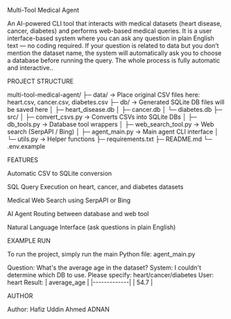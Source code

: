 Multi-Tool Medical Agent

An AI-powered CLI tool that interacts with medical datasets (heart disease, cancer, diabetes) and performs web-based medical queries.
It is a user interface-based system where you can ask any question in plain English text — no coding required.
If your question is related to data but you don’t mention the dataset name, the system will automatically ask you to choose a database before running the query.
The whole process is fully automatic and interactive..

 PROJECT STRUCTURE

multi-tool-medical-agent/
├─ data/ -> Place original CSV files here: heart.csv, cancer.csv, diabetes.csv
├─ db/ -> Generated SQLite DB files will be saved here
│ ├─ heart_disease.db
│ ├─ cancer.db
│ └─ diabetes.db
├─ src/
│ ├─ convert_csvs.py -> Converts CSVs into SQLite DBs
│ ├─ db_tools.py -> Database tool wrappers
│ ├─ web_search_tool.py -> Web search (SerpAPI / Bing)
│ ├─ agent_main.py -> Main agent CLI interface
│ └─ utils.py -> Helper functions
├─ requirements.txt
├─ README.md
└─ .env.example


 FEATURES

Automatic CSV to SQLite conversion

SQL Query Execution on heart, cancer, and diabetes datasets

Medical Web Search using SerpAPI or Bing

AI Agent Routing between database and web tool

Natural Language Interface (ask questions in plain English)


 EXAMPLE RUN

To run the project, simply run the main Python file: agent_main.py

Question: What's the average age in the dataset?
System: I couldn't determine which DB to use. Please specify: heart/cancer/diabetes
User: heart
Result:
| average_age |
|-------------|
| 54.7        |

 AUTHOR

Author: Hafiz Uddin Ahmed ADNAN
